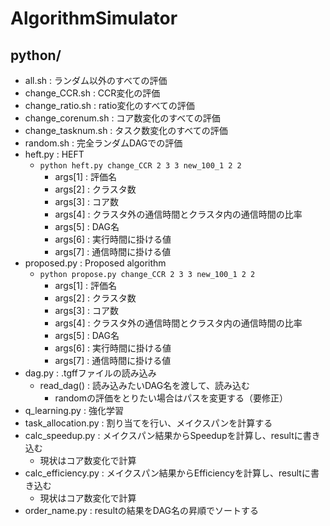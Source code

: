 # AlgorithmSimulator

## python/
- all.sh : ランダム以外のすべての評価
- change_CCR.sh : CCR変化の評価
- change_ratio.sh : ratio変化のすべての評価
- change_corenum.sh : コア数変化のすべての評価
- change_tasknum.sh : タスク数変化のすべての評価
- random.sh : 完全ランダムDAGでの評価
- heft.py : HEFT
  - `python heft.py change_CCR 2 3 3 new_100_1 2 2`
    - args[1] : 評価名
    - args[2] : クラスタ数
    - args[3] : コア数
    - args[4] : クラスタ外の通信時間とクラスタ内の通信時間の比率
    - args[5] : DAG名
    - args[6] : 実行時間に掛ける値
    - args[7] : 通信時間に掛ける値
- proposed.py : Proposed algorithm
  - `python propose.py change_CCR 2 3 3 new_100_1 2 2`
    - args[1] : 評価名
    - args[2] : クラスタ数
    - args[3] : コア数
    - args[4] : クラスタ外の通信時間とクラスタ内の通信時間の比率
    - args[5] : DAG名
    - args[6] : 実行時間に掛ける値
    - args[7] : 通信時間に掛ける値
- dag.py : .tgffファイルの読み込み
  - read_dag() : 読み込みたいDAG名を渡して、読み込む
    - randomの評価をとりたい場合はパスを変更する（要修正）
- q_learning.py : 強化学習
- task_allocation.py : 割り当てを行い、メイクスパンを計算する
- calc_speedup.py : メイクスパン結果からSpeedupを計算し、resultに書き込む
  - 現状はコア数変化で計算
- calc_efficiency.py : メイクスパン結果からEfficiencyを計算し、resultに書き込む
  - 現状はコア数変化で計算
- order_name.py : resultの結果をDAG名の昇順でソートする

